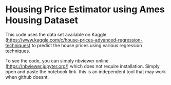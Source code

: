 # Housing Price Estimator using Ames Housing Dataset

This code uses the data set available on Kaggle (https://www.kaggle.com/c/house-prices-advanced-regression-techniques) to predict the house prices using various regression techniques.

To see the code, you can simply nbviewer online (https://nbviewer.jupyter.org/) which does not require installation. Simply open  and paste the notebook link. this is an independent tool that may work when github doesnt.

